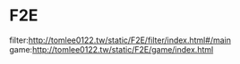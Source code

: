 # F2E
filter:http://tomlee0122.tw/static/F2E/filter/index.html#/main
game:http://tomlee0122.tw/static/F2E/game/index.html
